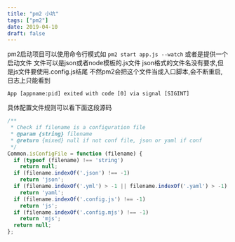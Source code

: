 ```yaml
---
title: "pm2 小坑"
tags: ["pm2"]
date: 2019-04-10
draft: false
---
```


pm2启动项目可以使用命令行模式如 `pm2 start app.js --watch`
或者是提供一个启动文件 文件可以是json或者node模板的.js文件
json格式的文件名没有要求,但是js文件要使用.config.js结尾
不然pm2会把这个文件当成入口脚本,会不断重启,日志上只能看到
```
App [appname:pid] exited with code [0] via signal [SIGINT]
```
具体配置文件规则可以看下面这段源码
```javascript
/**
 * Check if filename is a configuration file
 * @param {string} filename
 * @return {mixed} null if not conf file, json or yaml if conf
 */
Common.isConfigFile = function (filename) {
  if (typeof (filename) !== 'string')
    return null;
  if (filename.indexOf('.json') !== -1)
    return 'json';
  if (filename.indexOf('.yml') > -1 || filename.indexOf('.yaml') > -1)
    return 'yaml';
  if (filename.indexOf('.config.js') !== -1)
    return 'js';
  if (filename.indexOf('.config.mjs') !== -1)
    return 'mjs';
  return null;
};
```

